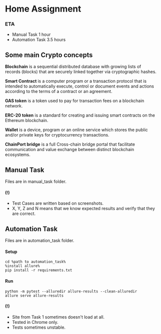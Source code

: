 # Home Assignment

### ETA
* Manual Task 1 hour
* Automation Task 3.5 hours

## Some main Crypto concepts

**Blockchain** is a sequential distributed database with growing lists of records (blocks) that are securely linked together via cryptographic hashes.

**Smart Contract** is a computer program or a transaction protocol that is intended to automatically execute, control or document events and actions according to the terms of a contract or an agreement.

**GAS token** is a token used to pay for transaction fees on a blockchain network.

**ERC-20 token** is a standard for creating and issuing smart contracts on the Ethereum blockchain.

**Wallet** is a device, program or an online service which stores the public and/or private keys for cryptocurrency transactions.

**ChainPort bridge** is a full Cross-chain bridge portal that facilitate communication and value exchange between distinct blockchain ecosystems.

## Manual Task

Files are in manual_task folder.

#### (!)
- Test Cases are written based on screenshots.
- X, Y, Z and N means that we know expected results and verify that they are correct.

## Automation Task

Files are in automation_task folder.

#### Setup
```
cd %path to automation_task%
%install allure%
pip install -r requirements.txt
```

#### Run
```
python -m pytest --alluredir allure-results --clean-alluredir
allure serve allure-results
```
#### (!)

- Site from Task 1 sometimes doesn't load at all.
- Tested in Chrome only.
- Tests sometimes unstable.
